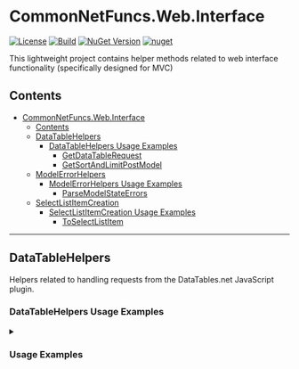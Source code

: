 # CommonNetFuncs.Web.Interface

[![License](https://img.shields.io/github/license/NickScarpitti/common-net-funcs.svg)](http://opensource.org/licenses/MIT)
[![Build](https://github.com/NickScarpitti/common-net-funcs/actions/workflows/dotnet.yml/badge.svg)](https://github.com/NickScarpitti/common-net-funcs/actions/workflows/dotnet.yml)
[![NuGet Version](https://img.shields.io/nuget/v/CommonNetFuncs.Web.Interface)](https://www.nuget.org/packages/CommonNetFuncs.Web.Interface/)
[![nuget](https://img.shields.io/nuget/dt/CommonNetFuncs.Web.Interface)](https://www.nuget.org/packages/CommonNetFuncs.Web.Interface/)

This lightweight project contains helper methods related to web interface functionality (specifically designed for MVC)

## Contents

- [CommonNetFuncs.Web.Interface](#commonnetfuncswebinterface)
  - [Contents](#contents)
  - [DataTableHelpers](#datatablehelpers)
    - [DataTableHelpers Usage Examples](#datatablehelpers-usage-examples)
      - [GetDataTableRequest](#getdatatablerequest)
      - [GetSortAndLimitPostModel](#getsortandlimitpostmodel)
  - [ModelErrorHelpers](#modelerrorhelpers)
    - [ModelErrorHelpers Usage Examples](#modelerrorhelpers-usage-examples)
      - [ParseModelStateErrors](#parsemodelstateerrors)
  - [SelectListItemCreation](#selectlistitemcreation)
    - [SelectListItemCreation Usage Examples](#selectlistitemcreation-usage-examples)
      - [ToSelectListItem](#toselectlistitem)

---

## DataTableHelpers

Helpers related to handling requests from the DataTables.net JavaScript plugin.

### DataTableHelpers Usage Examples

<details>
<summary><h3>Usage Examples</h3></summary>

#### GetDataTableRequest

Parses the `HttpRequest` passed by the DataTables.net API into a DataTableRequest object (included in the CommonNetFuncs.Web.Interface package)

```cs
 HttpRequest request = A.Fake<HttpRequest>();

 Dictionary<string, StringValues> formData = new()
 {
     { "draw", new StringValues("1") },
     { "start", new StringValues("0") },
     { "length", new StringValues("10") },
     { "order[0][column]", new StringValues("1") },
     { "order[0][dir]", new StringValues("asc") },
     { "columns[1][data]", new StringValues("name") },
     { "search[value]", new StringValues("field1=value1,field2=value2") }
 };

 IFormCollection formCollection = new FormCollection(formData);

 A.CallTo(() => request.ContentType).Returns("application/x-www-form-urlencoded");
 A.CallTo(() => request.Form).Returns(formCollection);

// Using the above form data as the HttpRequest's form data...
DataTableRequest result = request.GetDataTableRequest();

// result =
// {
//    Draw = 1,
//    PageSize = 10,
//    Skip = 0,
//    SortColumns[0] = "name",
//    SortColumnsDir[0] = "asc",
//    SearchValues["field1"] = "value1",
//    SearchValues["field2"] = "value2"
// }

```

#### GetSortAndLimitPostModel

Converts a DataTableRequest object into a SortAndLimitPostModel object (included in the CommonNetFuncs.Web.Interface package) to make REST calls from the controller easier.

```cs
DataTableRequest result = request.GetDataTableRequest();
SortAndLimitPostModel sortAndLimitPostModel = DataTableHelpers.GetSortAndLimitPostModel(result);
// Assuming the same request as before:
// sortAndLimitPostModel =
// {
//   SortColumns = ["name"],
//   SortColumnDir = ["asc"],
//   Skip = 0,
//   PageSize = 10
// }
```

---

## ModelErrorHelpers

Helper for dealing with model errors captured in ASP.NET Core applications.

### ModelErrorHelpers Usage Examples

<details>
<summary><h3>Usage Examples</h3></summary>

#### ParseModelStateErrors

Convert ModelStateDictionary used by ASP.NET Core into a standard dictionary.

```cs
if (!ModelState.IsValid)
{
  Dictionary<string, string?> errors = ModelErrorHelpers.ParseModelStateErrors(ModelState); // Result is a dictionary containing all of the model state errors inside of a controller call
}
```

---

## SelectListItemCreation

Helpers for creating SelectListItem objects for populating select lists.

### SelectListItemCreation Usage Examples

<details>
<summary><h3>Usage Examples</h3></summary>

#### ToSelectListItem

Creates a SelectListItem based on the input values.

```cs
public class Person
{
    public int Id { get; set; }
    public required string Name { get; set; }
    public DateTime CreatedDate { get; set; }
}

// Id and Value are different
List<Person> people = [ new() { Id = 1, Name = "Nick", CreatedDate = DateTime.Now }, new() { Id = 2, Name = "Chris", CreatedDate = DateTime.Now } ];
List<SelectListItem> peopleOptions = people.Select(x => x.Id.ToSelectListItem(x.Name)); // [ { Value = "1", Text = "Nick" }, { Value = "2", Text = "Chris" } ]

// Value only or Id and Value are the same
List<string> colors = [ "red", "green", "blue" ];
List<SelectListItem> colorOptions = colors.Select(x => x.ToSelectListItem()); // [ { Value = "red", Text = "red" }, { Value = "green", Text = "green" }, { Value = "blue", Text = "blue" } ]
```

</details>
